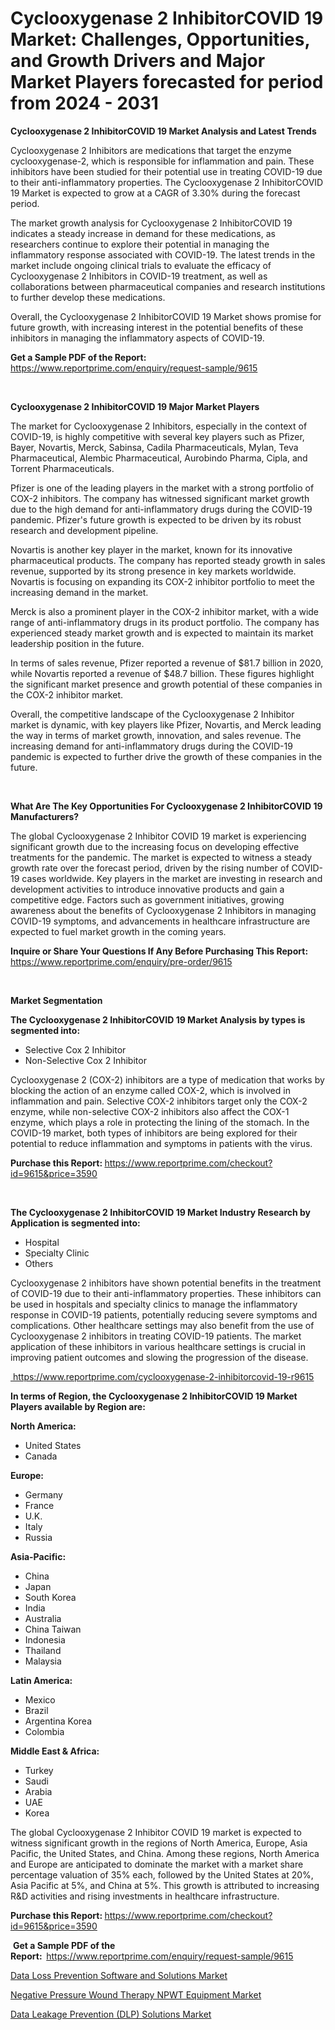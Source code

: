 <p><h1>Cyclooxygenase 2 InhibitorCOVID 19 Market: Challenges, Opportunities, and Growth Drivers and Major Market Players forecasted for period from 2024 - 2031</h1></p><p><strong>Cyclooxygenase 2 InhibitorCOVID 19 Market Analysis and Latest Trends</strong></p>
<p><p>Cyclooxygenase 2 Inhibitors are medications that target the enzyme cyclooxygenase-2, which is responsible for inflammation and pain. These inhibitors have been studied for their potential use in treating COVID-19 due to their anti-inflammatory properties. The Cyclooxygenase 2 InhibitorCOVID 19 Market is expected to grow at a CAGR of 3.30% during the forecast period.</p><p>The market growth analysis for Cyclooxygenase 2 InhibitorCOVID 19 indicates a steady increase in demand for these medications, as researchers continue to explore their potential in managing the inflammatory response associated with COVID-19. The latest trends in the market include ongoing clinical trials to evaluate the efficacy of Cyclooxygenase 2 Inhibitors in COVID-19 treatment, as well as collaborations between pharmaceutical companies and research institutions to further develop these medications.</p><p>Overall, the Cyclooxygenase 2 InhibitorCOVID 19 Market shows promise for future growth, with increasing interest in the potential benefits of these inhibitors in managing the inflammatory aspects of COVID-19.</p></p>
<p><strong>Get a Sample PDF of the Report:&nbsp;</strong> <a href="https://www.reportprime.com/enquiry/request-sample/9615">https://www.reportprime.com/enquiry/request-sample/9615</a></p>
<p>&nbsp;</p>
<p><strong>Cyclooxygenase 2 InhibitorCOVID 19 Major Market Players</strong></p>
<p><p>The market for Cyclooxygenase 2 Inhibitors, especially in the context of COVID-19, is highly competitive with several key players such as Pfizer, Bayer, Novartis, Merck, Sabinsa, Cadila Pharmaceuticals, Mylan, Teva Pharmaceutical, Alembic Pharmaceutical, Aurobindo Pharma, Cipla, and Torrent Pharmaceuticals.</p><p>Pfizer is one of the leading players in the market with a strong portfolio of COX-2 inhibitors. The company has witnessed significant market growth due to the high demand for anti-inflammatory drugs during the COVID-19 pandemic. Pfizer's future growth is expected to be driven by its robust research and development pipeline.</p><p>Novartis is another key player in the market, known for its innovative pharmaceutical products. The company has reported steady growth in sales revenue, supported by its strong presence in key markets worldwide. Novartis is focusing on expanding its COX-2 inhibitor portfolio to meet the increasing demand in the market.</p><p>Merck is also a prominent player in the COX-2 inhibitor market, with a wide range of anti-inflammatory drugs in its product portfolio. The company has experienced steady market growth and is expected to maintain its market leadership position in the future.</p><p>In terms of sales revenue, Pfizer reported a revenue of $81.7 billion in 2020, while Novartis reported a revenue of $48.7 billion. These figures highlight the significant market presence and growth potential of these companies in the COX-2 inhibitor market.</p><p>Overall, the competitive landscape of the Cyclooxygenase 2 Inhibitor market is dynamic, with key players like Pfizer, Novartis, and Merck leading the way in terms of market growth, innovation, and sales revenue. The increasing demand for anti-inflammatory drugs during the COVID-19 pandemic is expected to further drive the growth of these companies in the future.</p></p>
<p>&nbsp;</p>
<p><strong>What Are The Key Opportunities For Cyclooxygenase 2 InhibitorCOVID 19 Manufacturers?</strong></p>
<p><p>The global Cyclooxygenase 2 Inhibitor COVID 19 market is experiencing significant growth due to the increasing focus on developing effective treatments for the pandemic. The market is expected to witness a steady growth rate over the forecast period, driven by the rising number of COVID-19 cases worldwide. Key players in the market are investing in research and development activities to introduce innovative products and gain a competitive edge. Factors such as government initiatives, growing awareness about the benefits of Cyclooxygenase 2 Inhibitors in managing COVID-19 symptoms, and advancements in healthcare infrastructure are expected to fuel market growth in the coming years.</p></p>
<p><strong>Inquire or Share Your Questions If Any Before Purchasing This Report:</strong> <a href="https://www.reportprime.com/enquiry/pre-order/9615">https://www.reportprime.com/enquiry/pre-order/9615</a></p>
<p>&nbsp;</p>
<p><strong>Market Segmentation</strong></p>
<p><strong>The Cyclooxygenase 2 InhibitorCOVID 19 Market Analysis by types is segmented into:</strong></p>
<p><ul><li>Selective Cox 2 Inhibitor</li><li>Non-Selective Cox 2 Inhibitor</li></ul></p>
<p><p>Cyclooxygenase 2 (COX-2) inhibitors are a type of medication that works by blocking the action of an enzyme called COX-2, which is involved in inflammation and pain. Selective COX-2 inhibitors target only the COX-2 enzyme, while non-selective COX-2 inhibitors also affect the COX-1 enzyme, which plays a role in protecting the lining of the stomach. In the COVID-19 market, both types of inhibitors are being explored for their potential to reduce inflammation and symptoms in patients with the virus.</p></p>
<p><strong>Purchase this Report:&nbsp;</strong><a href="https://www.reportprime.com/checkout?id=9615&price=3590">https://www.reportprime.com/checkout?id=9615&price=3590</a></p>
<p>&nbsp;</p>
<p><strong>The Cyclooxygenase 2 InhibitorCOVID 19 Market Industry Research by Application is segmented into:</strong></p>
<p><ul><li>Hospital</li><li>Specialty Clinic</li><li>Others</li></ul></p>
<p><p>Cyclooxygenase 2 inhibitors have shown potential benefits in the treatment of COVID-19 due to their anti-inflammatory properties. These inhibitors can be used in hospitals and specialty clinics to manage the inflammatory response in COVID-19 patients, potentially reducing severe symptoms and complications. Other healthcare settings may also benefit from the use of Cyclooxygenase 2 inhibitors in treating COVID-19 patients. The market application of these inhibitors in various healthcare settings is crucial in improving patient outcomes and slowing the progression of the disease.</p></p>
<p><a href="https://www.reportprime.com/cyclooxygenase-2-inhibitorcovid-19-r9615">&nbsp;https://www.reportprime.com/cyclooxygenase-2-inhibitorcovid-19-r9615</a></p>
<p><strong>In terms of Region, the Cyclooxygenase 2 InhibitorCOVID 19 Market Players available by Region are:</strong></p>
<p>
    <p> <strong> North America: </strong>
        <ul>
            <li>United States</li>
            <li>Canada</li>
        </ul>
        </p> 
    <p> <strong> Europe: </strong>
        <ul>
            <li>Germany</li>
            <li>France</li>
            <li>U.K.</li>
            <li>Italy</li>
            <li>Russia</li>
        </ul>
        </p> 
    <p> <strong> Asia-Pacific: </strong>
        <ul>
            <li>China</li>
            <li>Japan</li>
            <li>South Korea</li>
            <li>India</li>
            <li>Australia</li>
            <li>China Taiwan</li>
            <li>Indonesia</li>
            <li>Thailand</li>
            <li>Malaysia</li>
        </ul>
        </p> 
    <p> <strong> Latin America: </strong>
        <ul>
            <li>Mexico</li>
            <li>Brazil</li>
            <li>Argentina Korea</li>
            <li>Colombia</li>
        </ul>
        </p> 
    <p> <strong> Middle East & Africa: </strong>
        <ul>
            <li>Turkey</li>
            <li>Saudi</li>
            <li>Arabia</li>
            <li>UAE</li>
            <li>Korea</li>
        </ul>
    </p>
    </p>
<p><p>The global Cyclooxygenase 2 Inhibitor COVID 19 market is expected to witness significant growth in the regions of North America, Europe, Asia Pacific, the United States, and China. Among these regions, North America and Europe are anticipated to dominate the market with a market share percentage valuation of 35% each, followed by the United States at 20%, Asia Pacific at 5%, and China at 5%. This growth is attributed to increasing R&D activities and rising investments in healthcare infrastructure.</p></p>
<p><strong>Purchase this Report: </strong><a href="https://www.reportprime.com/checkout?id=9615&price=3590">https://www.reportprime.com/checkout?id=9615&price=3590</a></p>
<p>&nbsp;<strong>Get a Sample PDF of the Report:&nbsp;&nbsp;</strong><a href="https://www.reportprime.com/enquiry/request-sample/9615">https://www.reportprime.com/enquiry/request-sample/9615</a></p>
<p><strong></strong></p>
<p><p><a href="https://view.publitas.com/reportprime-1/insights-into-the-data-loss-prevention-software-and-solutions-market-size-which-is-expanding-with-a-13-2-cagr-from-2024-2031/">Data Loss Prevention Software and Solutions Market</a></p><p><a href="https://github.com/LeilaniWyman2021/Market-Research-Report-List-2/blob/main/negative-pressure-wound-therapy-npwt-equipment-market.md">Negative Pressure Wound Therapy NPWT Equipment Market</a></p><p><a href="https://view.publitas.com/reportprime-1/data-leakage-prevention-dlp-solutions-market-size-is-growing-at-cagr-of-14-4-this-report-covers-analysis-by-market-segmentation-growth-and-forecast-2024-2031/">Data Leakage Prevention (DLP) Solutions Market</a></p></p>
